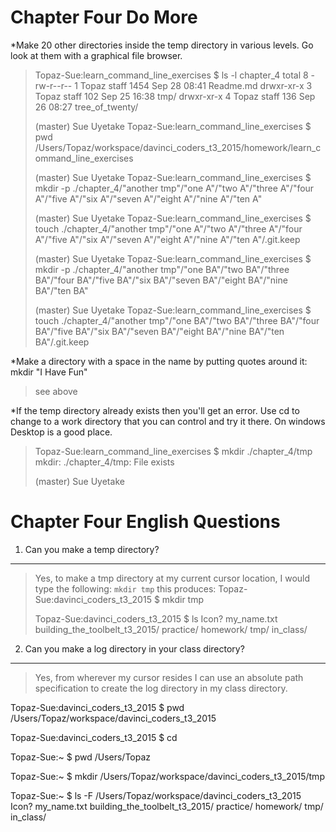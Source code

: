 Chapter Four Do More
======
*Make 20 other directories inside the temp directory in various levels. Go look at them with a graphical file browser.
>Topaz-Sue:learn_command_line_exercises $ ls -l chapter_4
>total 8
>-rw-r--r--  1 Topaz  staff  1454 Sep 28 08:41 Readme.md
>drwxr-xr-x  3 Topaz  staff   102 Sep 25 16:38 tmp/
>drwxr-xr-x  4 Topaz  staff   136 Sep 26 08:27 tree_of_twenty/
>
>(master) Sue Uyetake
>Topaz-Sue:learn_command_line_exercises $ pwd
>/Users/Topaz/workspace/davinci_coders_t3_2015/homework/learn_command_line_exercises
>
>(master) Sue Uyetake
>Topaz-Sue:learn_command_line_exercises $ mkdir -p ./chapter_4/"another tmp"/"one A"/"two A"/"three A"/"four A"/"five A"/"six A"/"seven A"/"eight A"/"nine A"/"ten A"
>
>(master) Sue Uyetake
>Topaz-Sue:learn_command_line_exercises $ touch ./chapter_4/"another tmp"/"one A"/"two A"/"three A"/"four A"/"five A"/"six A"/"seven A"/"eight A"/"nine A"/"ten A"/.git.keep
>
>(master) Sue Uyetake
>Topaz-Sue:learn_command_line_exercises $ mkdir -p ./chapter_4/"another tmp"/"one BA"/"two BA"/"three BA"/"four BA"/"five BA"/"six BA"/"seven BA"/"eight BA"/"nine BA"/"ten BA"
>
>(master) Sue Uyetake
>Topaz-Sue:learn_command_line_exercises $ touch ./chapter_4/"another tmp"/"one BA"/"two BA"/"three BA"/"four BA"/"five BA"/"six BA"/"seven BA"/"eight BA"/"nine BA"/"ten BA"/.git.keep

*Make a directory with a space in the name by putting quotes around it: mkdir "I Have Fun"
>see above

*If the temp directory already exists then you'll get an error. Use cd to change to a work directory that you can control and try it there. On windows Desktop is a good place.
>Topaz-Sue:learn_command_line_exercises $ mkdir ./chapter_4/tmp
>mkdir: ./chapter_4/tmp: File exists
>
>(master) Sue Uyetake


Chapter Four English Questions
======
1. Can you make a temp directory?
---
>Yes, to make a tmp directory at my current cursor location, I would type the following:
`mkdir tmp`
> this produces: Topaz-Sue:davinci_coders_t3_2015 $ mkdir tmp
>
>Topaz-Sue:davinci_coders_t3_2015 $ ls
>Icon?                          my_name.txt
>building_the_toolbelt_t3_2015/ practice/
>homework/                      tmp/
>in_class/


2. Can you make a log directory in your class directory?
---
>Yes, from wherever my cursor resides I can use an absolute path specification to create the log directory in my class directory.

Topaz-Sue:davinci_coders_t3_2015 $ pwd
/Users/Topaz/workspace/davinci_coders_t3_2015

Topaz-Sue:davinci_coders_t3_2015 $ cd

Topaz-Sue:~ $ pwd
/Users/Topaz

Topaz-Sue:~ $ mkdir /Users/Topaz/workspace/davinci_coders_t3_2015/tmp

Topaz-Sue:~ $ ls -F /Users/Topaz/workspace/davinci_coders_t3_2015
Icon?                          my_name.txt
building_the_toolbelt_t3_2015/ practice/
homework/                      tmp/
in_class/

